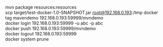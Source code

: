 mvn package resources:resources   
scp target/test-docker-1.0-SNAPSHOT.jar root@192.168.0.193:/tmp
docker tag mavendemo 192.168.0.193:59999/mvndemo  
docker login  192.168.0.193:59999 -u abc -p abc  
docker push 192.168.0.193:59999/mvndemo  
docker logout 192.168.0.193:59999  
docker system prune  